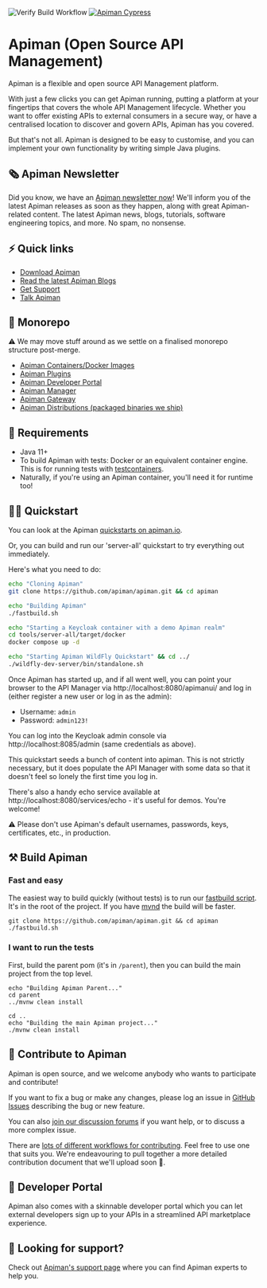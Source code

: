 ![Verify Build Workflow](https://github.com/Apiman/apiman/workflows/Verify%20Build%20Workflow/badge.svg)
[![Apiman Cypress](https://img.shields.io/endpoint?url=https://dashboard.cypress.io/badge/simple/tpeh3n/master&style=flat&logo=cypress)](https://dashboard.cypress.io/projects/tpeh3n/runs)

# Apiman (Open Source API Management)

Apiman is a flexible and open source API Management platform.

With just a few clicks you can get Apiman running, putting a platform at your fingertips that covers the whole API Management lifecycle. Whether you want to offer existing APIs to external consumers in a secure way, or have a centralised location to discover and govern APIs, Apiman has you covered.

But that's not all. Apiman is designed to be easy to customise, and you can implement your own functionality by writing simple Java plugins.

## 🗞️ Apiman Newsletter

Did you know, we have an [Apiman newsletter now](https://www.apiman.io/#newsletter)! We'll inform you of the latest Apiman releases as soon as they happen, along with great Apiman-related content. The latest Apiman news, blogs, tutorials, software engineering topics, and more. No spam, no nonsense.

## ⚡️ Quick links

* [Download Apiman](https://www.apiman.io/download.html)
* [Read the latest Apiman Blogs](https://www.apiman.io/blog/)
* [Get Support](https://www.apiman.io/support.html)
* [Talk Apiman](https://github.com/apiman/apiman/discussions)

## 🐒 Monorepo

⚠️ We may move stuff around as we settle on a finalised monorepo structure post-merge.

* [Apiman Containers/Docker Images](https://github.com/apiman/apiman/tree/master/containers)
* [Apiman Plugins](https://github.com/apiman/apiman/tree/master/plugins)
* [Apiman Developer Portal](https://github.com/apiman/apiman/tree/master/portal/ui)
* [Apiman Manager](https://github.com/apiman/apiman/tree/master/manager)
* [Apiman Gateway](https://github.com/apiman/apiman/tree/master/gateway)
* [Apiman Distributions (packaged binaries we ship)](https://github.com/apiman/apiman/tree/master/distro)

## 📖 Requirements

- Java 11+
- To build Apiman with tests: Docker or an equivalent container engine. This is for running tests with [testcontainers](https://www.testcontainers.org/supported_docker_environment/). 
- Naturally, if you're using an Apiman container, you'll need it for runtime too!

## 🏃‍♂️ Quickstart

You can look at the Apiman [quickstarts on apiman.io](https://www.apiman.io).

Or, you can build and run our 'server-all' quickstart to try everything out immediately.

Here's what you need to do:

```bash
echo "Cloning Apiman"
git clone https://github.com/apiman/apiman.git && cd apiman

echo "Building Apiman"
./fastbuild.sh

echo "Starting a Keycloak container with a demo Apiman realm"
cd tools/server-all/target/docker
docker compose up -d

echo "Starting Apiman WildFly Quickstart" && cd ../
./wildfly-dev-server/bin/standalone.sh
```

Once Apiman has started up, and if all went well, you can point your browser to the API Manager via http://localhost:8080/apimanui/ and log in (either register a new user or log in as the admin):

* Username: `admin`
* Password: `admin123!`

You can log into the Keycloak admin console via http://localhost:8085/admin (same credentials as above).

This quickstart seeds a bunch of content into apiman. This is not strictly necessary, but it does populate the API Manager with some data so that it doesn't feel so lonely the first time you log in.

There's also a handy echo service available at http://localhost:8080/services/echo - it's useful for demos. You're welcome!

⚠️ Please don't use Apiman's default usernames, passwords, keys, certificates, etc., in production.

## ⚒️ Build Apiman

### Fast and easy

The easiest way to build quickly (without tests) is to run our [fastbuild script](https://github.com/apiman/apiman/blob/master/fastbuild.sh). It's in the root of the project. If you have [mvnd](https://github.com/apache/maven-mvnd/) the build will be faster.

```shell
git clone https://github.com/apiman/apiman.git && cd apiman
./fastbuild.sh 
```

### I want to run the tests

First, build the parent pom (it's in `/parent`), then you can build the main project from the top level.

```shell
echo "Building Apiman Parent..."
cd parent
../mvnw clean install

cd ..
echo "Building the main Apiman project..."
./mvnw clean install
```

## 👷 Contribute to Apiman

Apiman is open source, and we welcome anybody who wants to participate and contribute!

If you want to fix a bug or make any changes, please log an issue in [GitHub Issues](https://github.com/apiman/apiman/issues) describing the bug or new feature. 

You can also [join our discussion forums](https://github.com/apiman/apiman/discussions) if you want help, or to discuss a more complex issue.

There are [lots of different workflows for contributing](https://docs.github.com/en/github/collaborating-with-pull-requests/proposing-changes-to-your-work-with-pull-requests/creating-a-pull-request). Feel free to use one that suits you. We're endeavouring to pull together a more detailed contribution document that we'll upload soon 🙌.

## 🔎 Developer Portal

Apiman also comes with a skinnable developer portal which you can let external developers sign up to your APIs in a streamlined API marketplace experience.

## 🙋 Looking for support?

Check out [Apiman's support page](https://www.apiman.io/support.html) where you can find Apiman experts to help you.
